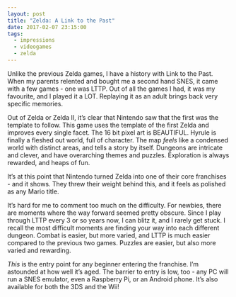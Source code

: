```yaml
---
layout: post
title: "Zelda: A Link to the Past"
date: 2017-02-07 23:15:00
tags:
  - impressions
  - videogames
  - zelda
---
```


Unlike the previous Zelda games, I have a history with Link to the Past. When my parents relented and bought me a second hand SNES, it came with a few games - one was LTTP. Out of all the games I had, it was my favourite, and I played it a LOT. Replaying it as an adult brings back very specific memories.

Out of Zelda or Zelda II, it’s clear that Nintendo saw that the first was the template to follow. This game uses the template of the first Zelda and improves every single facet. The 16 bit pixel art is BEAUTIFUL. Hyrule is finally a fleshed out world, full of character. The map *feels* like a condensed world with distinct areas, and tells a story by itself. Dungeons are intricate and clever, and have overarching themes and puzzles. Exploration is always rewarded, and heaps of fun.

It’s at this point that Nintendo turned Zelda into one of their core franchises - and it shows. They threw their weight behind this, and it feels as polished as any Mario title.

It’s hard for me to comment too much on the difficulty. For newbies, there are moments where the way forward seemed pretty obscure. Since I play through LTTP every 3 or so years now, I can blitz it, and I rarely get stuck. I recall the most difficult moments are finding your way into each different dungeon. Combat is easier, but more varied, and LTTP is much easier compared to the previous two games. Puzzles are easier, but also more varied and rewarding.

*This* is the entry point for any beginner entering the franchise. I’m astounded at how well it’s aged. The barrier to entry is low, too - any PC will run a SNES emulator, even a Raspberry Pi, or an Android phone. It’s also available for both the 3DS and the Wii!
